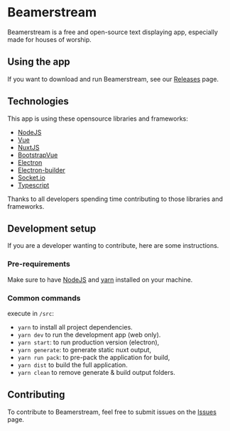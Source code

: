 
# Beamerstream
Beamerstream is a free and open-source text displaying app, especially made for houses of worship.

## Using the app
If you want to download and run Beamerstream, see our [Releases](https://github.com/Appinda/Beamerstream/releases) page.

## Technologies
This app is using these opensource libraries and frameworks:
- [NodeJS](https://nodejs.org/)
- [Vue](https://vuejs.org)
- [NuxtJS](https://nuxtjs.org)
- [BootstrapVue](https://bootstrap-vue.org)
- [Electron](https://www.electronjs.org)
- [Electron-builder](https://www.electron.build)
- [Socket.io](https://socket.io)
- [Typescript](https://www.typescriptlang.org)

Thanks to all developers spending time contributing to those libraries and frameworks.

## Development setup
If you are a developer wanting to contribute, here are some instructions.

### Pre-requirements
Make sure to have [NodeJS](https://nodejs.org/en/) and [yarn](https://yarnpkg.com) installed on your machine.

### Common commands
execute in `/src`:
- `yarn` to install all project dependencies.
- `yarn dev` to run the development app (web only).
- `yarn start`: to run production version (electron),
- `yarn generate`: to generate static nuxt output,
- `yarn run pack`: to pre-pack the application for build,
- `yarn dist` to build the full application.
- `yarn clean` to remove generate & build output folders.

## Contributing
To contribute to Beamerstream, feel free to submit issues on the [Issues](https://github.com/Appinda/Beamerstream/issues) page.